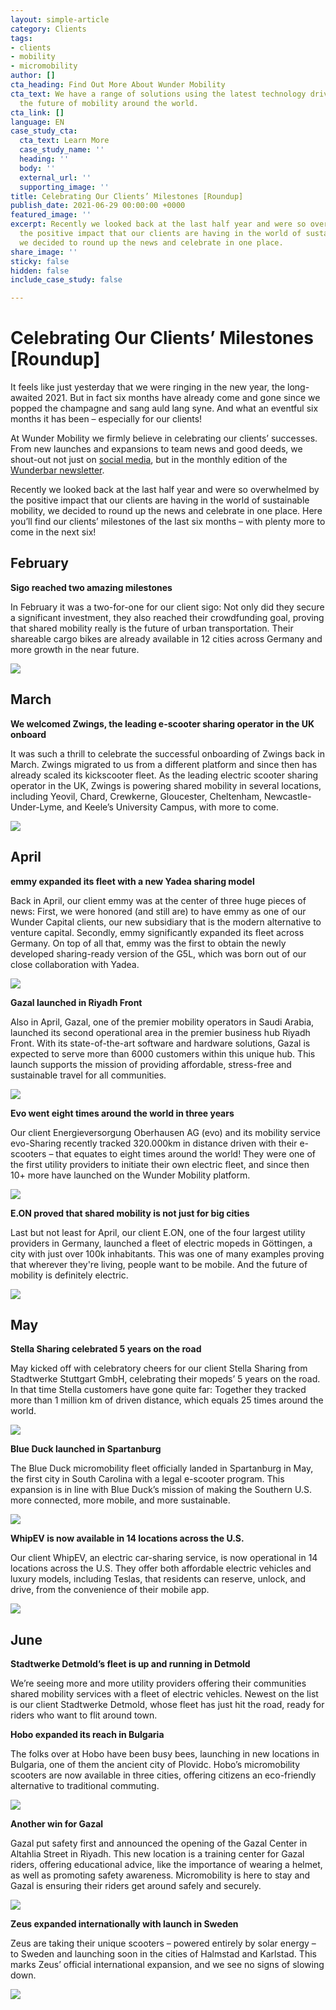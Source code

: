```yaml
---
layout: simple-article
category: Clients
tags:
- clients
- mobility
- micromobility
author: []
cta_heading: Find Out More About Wunder Mobility
cta_text: We have a range of solutions using the latest technology driving forward
  the future of mobility around the world.
cta_link: []
language: EN
case_study_cta:
  cta_text: Learn More
  case_study_name: ''
  heading: ''
  body: ''
  external_url: ''
  supporting_image: ''
title: Celebrating Our Clients’ Milestones [Roundup]
publish_date: 2021-06-29 00:00:00 +0000
featured_image: ''
excerpt: Recently we looked back at the last half year and were so overwhelmed by
  the positive impact that our clients are having in the world of sustainable mobility,
  we decided to round up the news and celebrate in one place.
share_image: ''
sticky: false
hidden: false
include_case_study: false

---
```

# Celebrating Our Clients’ Milestones \[Roundup\]

It feels like just yesterday that we were ringing in the new year, the long-awaited 2021. But in fact six months have already come and gone since we popped the champagne and sang auld lang syne. And what an eventful six months it has been – especially for our clients!

At Wunder Mobility we firmly believe in celebrating our clients’ successes. From new launches and expansions to team news and good deeds, we shout-out not just on [social media](https://www.linkedin.com/company/wundermobility/), but in the monthly edition of the [Wunderbar newsletter](https://www.wundermobility.com/newsletter).

Recently we looked back at the last half year and were so overwhelmed by the positive impact that our clients are having in the world of sustainable mobility, we decided to round up the news and celebrate in one place. Here you’ll find our clients’ milestones of the last six months – with plenty more to come in the next six!

## February

**Sigo reached two amazing milestones**

In February it was a two-for-one for our client sigo: Not only did they secure a significant investment, they also reached their crowdfunding goal, proving that shared mobility really is the future of urban transportation. Their shareable cargo bikes are already available in 12 cities across Germany and more growth in the near future.

![](/uploads/2021/06/28/bf674102-0609-443a-8793-5f2b8d48723c.jpeg)

## March

**We welcomed Zwings, the leading e-scooter sharing operator in the UK onboard**

It was such a thrill to celebrate the successful onboarding of Zwings back in March. Zwings migrated to us from a different platform and since then has already scaled its kickscooter fleet. As the leading electric scooter sharing operator in the UK, Zwings is powering shared mobility in several locations, including Yeovil, Chard, Crewkerne, Gloucester, Cheltenham, Newcastle-Under-Lyme, and Keele’s University Campus, with more to come.

![](/uploads/2021/06/28/44d23290-a34a-47e6-81f2-f680eb0a2f1c.png)

## April

**emmy expanded its fleet with a new Yadea sharing model**

Back in April, our client emmy was at the center of three huge pieces of news: First, we were honored (and still are) to have emmy as one of our Wunder Capital clients, our new subsidiary that is the modern alternative to venture capital. Secondly, emmy significantly expanded its fleet across Germany. On top of all that, emmy was the first to obtain the newly developed sharing-ready version of the G5L, which was born out of our close collaboration with Yadea.

![](/uploads/2021/06/28/314006ae-9919-4f15-bcf8-d28bdc197980.png)

**Gazal launched in Riyadh Front**

Also in April, Gazal, one of the premier mobility operators in Saudi Arabia, launched its second operational area in the premier business hub Riyadh Front. With its state-of-the-art software and hardware solutions, Gazal is expected to serve more than 6000 customers within this unique hub. This launch supports the mission of providing affordable, stress-free and sustainable travel for all communities.

![](/uploads/2021/06/28/5c676903-a152-4a79-8811-67766630a2cd.jpeg)

**Evo went eight times around the world in three years**

Our client Energieversorgung Oberhausen AG (evo) and its mobility service evo-Sharing recently tracked 320.000km in distance driven with their e-scooters – that equates to eight times around the world! They were one of the first utility providers to initiate their own electric fleet, and since then 10+ more have launched on the Wunder Mobility platform.

![](/uploads/2021/06/28/05328fe7-c2d6-4a27-a7e4-8779fd43dd98.jpeg)

**E.ON proved that shared mobility is not just for big cities**

Last but not least for April, our client E.ON, one of the four largest utility providers in Germany, launched a fleet of electric mopeds in Göttingen, a city with just over 100k inhabitants. This was one of many examples proving that wherever they're living, people want to be mobile. And the future of mobility is definitely electric.

![](/uploads/2021/06/28/dc74d2bf-0e79-a25d-7bf8-1f6423ef26c7.jpeg)

## May

**Stella Sharing celebrated 5 years on the road**

May kicked off with celebratory cheers for our client Stella Sharing from Stadtwerke Stuttgart GmbH, celebrating their mopeds’ 5 years on the road. In that time Stella customers have gone quite far: Together they tracked more than 1 million km of driven distance, which equals 25 times around the world.

![](/uploads/2021/06/28/749c988a-e8bf-8d72-9f3a-9d1dbdc7f843.jpeg)

**Blue Duck launched in Spartanburg**

The Blue Duck micromobility fleet officially landed in Spartanburg in May, the first city in South Carolina with a legal e-scooter program. This expansion is in line with Blue Duck’s mission of making the Southern U.S. more connected, more mobile, and more sustainable.

![](/uploads/2021/06/28/6d84dcbd-1b92-fe9e-91c6-20a22b358cf2.jpeg)

**WhipEV is now available in 14 locations across the U.S.**

Our client WhipEV, an electric car-sharing service, is now operational in 14 locations across the U.S. They offer both affordable electric vehicles and luxury models, including Teslas, that residents can reserve, unlock, and drive, from the convenience of their mobile app.

![](/uploads/2021/06/28/4481f3af-b8b8-87f7-0243-1881cab4fca8.png)

## June

**Stadtwerke Detmold’s fleet is up and running in Detmold**

We’re seeing more and more utility providers offering their communities shared mobility services with a fleet of electric vehicles. Newest on the list is our client Stadtwerke Detmold, whose fleet has just hit the road, ready for riders who want to flit around town.

**Hobo expanded its reach in Bulgaria**

The folks over at Hobo have been busy bees, launching in new locations in Bulgaria, one of them the ancient city of Plovidc. Hobo’s micromobility scooters are now available in three cities, offering citizens an eco-friendly alternative to traditional commuting.

![](/uploads/2021/06/28/1624464311467.gif)

**Another win for Gazal**

Gazal put safety first and announced the opening of the Gazal Center in Altahlia Street in Riyadh. This new location is a training center for Gazal riders, offering educational advice, like the importance of wearing a helmet, as well as promoting safety awareness. Micromobility is here to stay and Gazal is ensuring their riders get around safely and securely.

![](/uploads/2021/06/28/1624277290364.jpeg)

**Zeus expanded internationally with launch in Sweden**

Zeus are taking their unique scooters – powered entirely by solar energy – to Sweden and launching soon in the cities of Halmstad and Karlstad. This marks Zeus’ official international expansion, and we see no signs of slowing down.

![](/uploads/2021/06/28/1617430197641.jpeg)